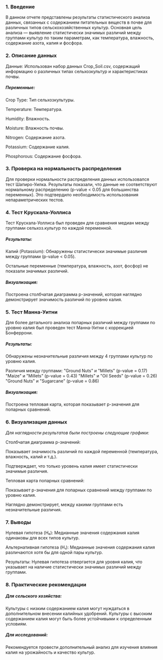 ### 1. Введение
В данном отчете представлены результаты статистического анализа данных, связанных с содержанием питательных веществ в почве для различных типов сельскохозяйственных культур. Основная цель анализа — выявление статистически значимых различий между группами культур по таким параметрам, как температура, влажность, содержание азота, калия и фосфора.

### 2. Описание данных
Данные: Использован набор данных Crop_Soil.csv, содержащий информацию о различных типах сельхозкультур и характеристиках почвы.

##### *Переменные:*

Crop Type: Тип сельхозкультуры.

Temperature: Температура.

Humidity: Влажность.

Moisture: Влажность почвы.

Nitrogen: Содержание азота.

Potassium: Содержание калия.

Phosphorous: Содержание фосфора.

### 3. Проверка на нормальность распределения
Для проверки нормальности распределения данных использовался тест Шапиро-Уилка. Результаты показали, что данные не соответствуют нормальному распределению (p-value < 0.05 для большинства переменных). Это подтвердило необходимость использования непараметрических тестов.

### 4. Тест Крускала-Уоллиса
Тест Крускала-Уоллиса был проведен для сравнения медиан между группами сельхоз.культур по каждой переменной.

##### *Результаты:*

Калий (Potassium): Обнаружены статистически значимые различия между группами (p-value < 0.05).

Остальные переменные (температура, влажность, азот, фосфор) не показали значимых различий.

##### *Визуализация:*

Построена столбчатая диаграмма p-значений, которая наглядно демонстрирует значимость различий по уровню калия.

### 5. Тест Манна-Уитни
Для более детального анализа попарных различий между группами по уровню калия был проведен тест Манна-Уитни с коррекцией Бонферрони.

##### *Результаты:*

Обнаружены незначительные различия между 4 группами культур по уровню калия.

Различия между группами: 
"Ground Nuts" и "Millets" (p-value = 0.17)
"Maize" и "Millets" (p-value = 0.43) 
"Millets" и "Oil Seeds" (p-value = 0.26)
"Ground Nuts" и "Sugarcane" (p-value = 0.86)

##### *Визуализация:*

Построена тепловая карта, которая показывает p-значения для попарных сравнений.

### 6. Визуализация данных
   
*Для наглядности результатов были построены следующие графики:*

Столбчатая диаграмма p-значений:

Показывает значимость различий по каждой переменной (температура, влажность, калий и т.д.).

Подтверждает, что только уровень калия имеет статистически значимые различия.

Тепловая карта попарных сравнений:

Показывает p-значения для попарных сравнений между группами по уровню калия.

Наглядно демонстрирует, между какими группами есть незначительные различия.

### 7. Выводы
Нулевая гипотеза (H₀): Медианные значения содержания калия одинаковы для всех типов культур.

Альтернативная гипотеза (H₁): Медианные значения содержания калия различаются хотя бы для одной пары культур.

Результаты: Нулевая гипотеза отвергается для уровня калия, что указывает на наличие статистически значимых различий между группами.

### 8. Практические рекомендации

##### *Для сельского хозяйства:*

Культуры с низким содержанием калия могут нуждаться в дополнительном внесении калийных удобрений.
Культуры с высоким содержанием калия могут быть более устойчивыми к определенным условиям.

##### *Для исследований:*

Рекомендуется провести дополнительный анализ для изучения влияния калия на урожайность и качество культур.

